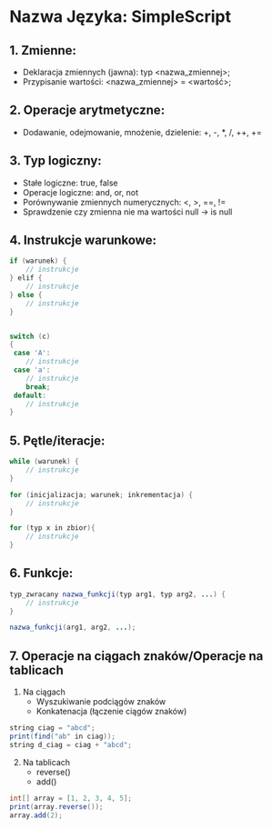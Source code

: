 # Nazwa Języka: SimpleScript
## 1. Zmienne:

- Deklaracja zmiennych (jawna): typ <nazwa_zmiennej>;
- Przypisanie wartości: <nazwa_zmiennej> = <wartość>;

## 2. Operacje arytmetyczne:

- Dodawanie, odejmowanie, mnożenie, dzielenie: +, -, *, /, ++, +=

## 3. Typ logiczny:

- Stałe logiczne: true, false
- Operacje logiczne: and, or, not
- Porównywanie zmiennych numerycznych: <, >, ==, !=
- Sprawdzenie czy zmienna nie ma wartości null -> is null

## 4. Instrukcje warunkowe:

```java
if (warunek) {
    // instrukcje
} elif {
    // instrukcje
} else {
    // instrukcje
}


switch (c)
{
 case 'A':
    // instrukcje
 case 'a':
    // instrukcje
    break;
 default:
    // instrukcje
}
```
## 5. Pętle/iteracje:

```java
while (warunek) {
    // instrukcje
}

for (inicjalizacja; warunek; inkrementacja) {
    // instrukcje
}

for (typ x in zbior){
    // instrukcje
}
```
## 6. Funkcje:

```java
typ_zwracany nazwa_funkcji(typ arg1, typ arg2, ...) {
    // instrukcje
}

nazwa_funkcji(arg1, arg2, ...);
```

## 7. Operacje na ciągach znaków/Operacje na tablicach

1. Na ciągach
    - Wyszukiwanie podciągów znaków
    - Konkatenacja (łączenie ciągów znaków)
```java
string ciag = "abcd";
print(find("ab" in ciag));
string d_ciag = ciag + "abcd";
```
2. Na tablicach
    - reverse()
    - add()
```java
int[] array = [1, 2, 3, 4, 5];
print(array.reverse());
array.add(2);
```
